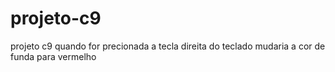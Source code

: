 # projeto-c9
projeto c9 quando for precionada a tecla direita do teclado mudaria a cor de funda para vermelho
